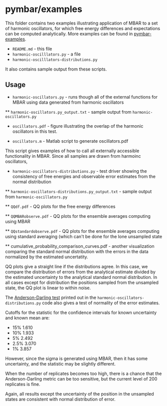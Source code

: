 pymbar/examples
======

This folder contains two examples illustrating application of MBAR to
a set of harmonic oscillators, for which free energy differences and
expectations can be computed analytically. More examples can be found
in [pymbar-examples](http://github.com/choderalab/pymbar-examples/).

* `README.md` - this file
* `harmonic-oscilllators.py` - a file  
* `harmonic-oscilllators-distributions.py`

It also contains sample output from these scripts.

Usage
------

* `harmonic-oscillators.py` - runs though all of the external functions for MBAR 
  using data generated from harmonic oscillators

** `harmonic-oscillators.py_output.txt` - sample output from `harmonic-oscillators.py`

* `oscillators.pdf` - figure illustrating the overlap of the harmonic oscillators in this test.

* `oscillators.m` - Matlab script to generate oscillators.pdf

This script gives examples of how to call all externally accessible
functionality in MBAR.  Since all samples are drawn from harmoinc
oscillators, 

 * `harmonic-oscillators-distributions.py` - test driver showing the
  consistency of free energies and observable error estimates from the
  normal distribution

** `harmonic-oscillators-distributions.py_output.txt` - sample output from `harmonic-oscillators.py`

** `QQdf.pdf` - QQ plots for the free energy differences

** `QQMBARobserve.pdf` - QQ plots for the ensemble averages computing using MBAR

** `QQstandardobserve.pdf` - QQ plots for the ensemble averages computing using standard averaging (which can't be done for the lone unsampled state

** cumulative_probability_comparison_curves.pdf - another visualization comparing the standard normal distribution with the errors in the data normalized by the estimated uncertatity. 

QQ plots give a straight line if the distributions agree.  In this
case, we compare the distribution of errors from the analytical
estimate divided by the estimated uncertainty to the analytical
standard normal distribution.  In all cases except for distribution
the positions sampled from the unsampled state, the QQ plot is linear
to within noise.

The [Anderson-Darling test](http://en.wikipedia.org/wiki/Anderson%E2%80%93Darling_test) printed out in the
`harmonic-oscillators-distributions.py` code also gives a test of
normality of the error estimates.

Cutoffs for the statistic for the confidence intervals for known uncertainty and known mean are:

* 15%  1.610
* 10%  1.933
* 5%   2.492
* 2.5% 3.070
* 1%   3.857

However, since the sigma is generated using MBAR, then it has some
uncertainty, and the statistic may be slightly different. 

When the number of replicates becomes too high, there is a chance that
the Anderson-Darling metric can be too sensitive, but the current
level of 200 replicates is fine.

Again, all results except the uncertainty of the position in the
unsampled states are consistent with normal distribution of error.